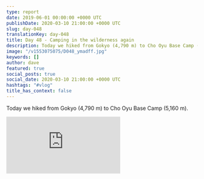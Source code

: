 ```yaml
---
type: report
date: 2019-06-01 00:00:00 +0000 UTC
publishDate: 2020-03-10 21:00:00 +0000 UTC
slug: day-048
translationKey: day-048
title: Day 48 - Camping in the wilderness again
description: Today we hiked from Gokyo (4,790 m) to Cho Oyu Base Camp (5,160 m).
image: "/v1553075075/D048_ymadff.jpg"
keywords: []
author: dave
featured: true
social_posts: true
social_date: 2020-03-10 21:00:00 +0000 UTC
hashtags: "#vlog"
title_has_context: false
---
```


Today we hiked from Gokyo (4,790 m) to Cho Oyu Base Camp (5,160 m).

<iframe src="https://www.youtube.com/embed/j6-H5rIYdks" frameborder="0" allow="accelerometer; autoplay; encrypted-media; gyroscope; picture-in-picture" allowfullscreen></iframe>

